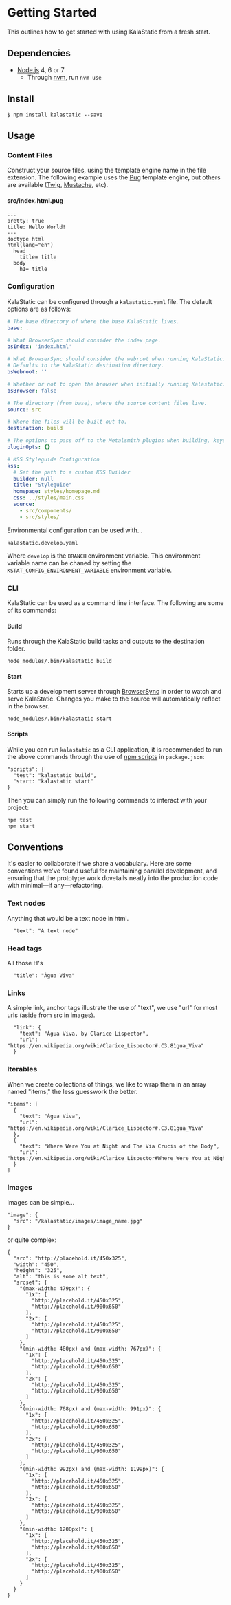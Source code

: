 # Getting Started

This outlines how to get started with using KalaStatic from a fresh start.

## Dependencies

- [Node.js](https://nodejs.org) 4, 6 or 7
  - Through [nvm](https://github.com/creationix/nvm), run `nvm use`

## Install

    $ npm install kalastatic --save

## Usage

### Content Files

Construct your source files, using the template engine name in the file extension. The following example uses the [Pug](https://pugjs.org/) template engine, but others are available ([Twig](https://github.com/twigjs/twig.js), [Mustache](https://github.com/janl/mustache.js/), etc).

#### src/index.html.pug
``` pug
---
pretty: true
title: Hello World!
---
doctype html
html(lang="en")
  head
    title= title
  body
    h1= title
```

### Configuration

KalaStatic can be configured through a `kalastatic.yaml` file. The default options are as follows:

``` yml
# The base directory of where the base KalaStatic lives.
base: .

# What BrowserSync should consider the index page.
bsIndex: 'index.html'

# What BrowserSync should consider the webroot when running KalaStatic.
# Defaults to the KalaStatic destination directory.
bsWebroot: ''

# Whether or not to open the browser when initially running Kalastatic.
bsBrowser: false

# The directory (from base), where the source content files live.
source: src

# Where the files will be built out to.
destination: build

# The options to pass off to the Metalsmith plugins when building, keyed by plugin name.
pluginOpts: {}

# KSS Styleguide Configuration
kss:
  # Set the path to a custom KSS Builder
  builder: null
  title: "Styleguide"
  homepage: styles/homepage.md
  css: ../styles/main.css
  source:
    - src/components/
    - src/styles/
```

Environmental configuration can be used with...

`kalastatic.develop.yaml`

Where `develop` is the `BRANCH` environment variable. This environment variable name can be chaned by setting the `KSTAT_CONFIG_ENVIRONMENT_VARIABLE` environment variable.

### CLI

KalaStatic can be used as a command line interface. The following are some of its commands:

#### Build

Runs through the KalaStatic build tasks and outputs to the destination folder.

```
node_modules/.bin/kalastatic build
```

#### Start

Starts up a development server through [BrowserSync](https://www.browsersync.io/) in order to watch and serve KalaStatic. Changes you make to the source will automatically reflect in the browser.

```
node_modules/.bin/kalastatic start
```

#### Scripts

While you can run `kalastatic` as a CLI application, it is recommended to run the above commands through the use of [npm scripts](https://docs.npmjs.com/misc/scripts) in `package.json`:

```
"scripts": {
  "test": "kalastatic build",
  "start: "kalastatic start"
}
```

Then you can simply run the following commands to interact with your project:

```
npm test
npm start
```

## Conventions

It's easier to collaborate if we share a vocabulary.
Here are some conventions we've found useful for maintaining parallel development, and ensuring that the prototype work dovetails neatly into the production code with minimal—if any—refactoring.

### Text nodes

Anything that would be a text node in html.

```
  "text": "A text node"
```

### Head tags

All those H's

```
  "title": "Água Viva"
```

### Links

A simple link, anchor tags illustrate the use of "text", we use "url" for most urls (aside from src in images).

```
  "link": {
    "text": "Água Viva, by Clarice Lispector",
    "url": "https://en.wikipedia.org/wiki/Clarice_Lispector#.C3.81gua_Viva"
  }
```

### Iterables

When we create collections of things, we like to wrap them in an array named "items," the less guesswork the better.

```
"items": [
  {
    "text": "Água Viva",
    "url": "https://en.wikipedia.org/wiki/Clarice_Lispector#.C3.81gua_Viva"
  },
  {
    "text": "Where Were You at Night and The Via Crucis of the Body",
    "url": "https://en.wikipedia.org/wiki/Clarice_Lispector#Where_Were_You_at_Night_and_The_Via_Crucis_of_the_Body"
  }
]
```

### Images

Images can be simple…

```
"image": {
  "src": "/kalastatic/images/image_name.jpg"
}
```

or quite complex:

```
{
  "src": "http://placehold.it/450x325",
  "width": "450",
  "height": "325",
  "alt": "this is some alt text",
  "srcset": {
    "(max-width: 479px)": {
      "1x": [
        "http://placehold.it/450x325",
        "http://placehold.it/900x650"
      ],
      "2x": [
        "http://placehold.it/450x325",
        "http://placehold.it/900x650"
      ]
    },
    "(min-width: 480px) and (max-width: 767px)": {
      "1x": [
        "http://placehold.it/450x325",
        "http://placehold.it/900x650"
      ],
      "2x": [
        "http://placehold.it/450x325",
        "http://placehold.it/900x650"
      ]
    },
    "(min-width: 768px) and (max-width: 991px)": {
      "1x": [
        "http://placehold.it/450x325",
        "http://placehold.it/900x650"
      ],
      "2x": [
        "http://placehold.it/450x325",
        "http://placehold.it/900x650"
      ]
    },
    "(min-width: 992px) and (max-width: 1199px)": {
      "1x": [
        "http://placehold.it/450x325",
        "http://placehold.it/900x650"
      ],
      "2x": [
        "http://placehold.it/450x325",
        "http://placehold.it/900x650"
      ]
    },
    "(min-width: 1200px)": {
      "1x": [
        "http://placehold.it/450x325",
        "http://placehold.it/900x650"
      ],
      "2x": [
        "http://placehold.it/450x325",
        "http://placehold.it/900x650"
      ]
    }
  }
}

```

<!--
## Collections
## Navigation
 how we do it with the built in tools e.g. metadata file and looping with twig.
Includes (partials)

## Includes (partials)
## Layouts
### Extending (engine specific)
## Ingesting assets from node packages
### Sass  IncludePaths
## .metadata files
## .assets files
## Twig filters
- Bustcache
- Slug
- Drupal filters
-->

